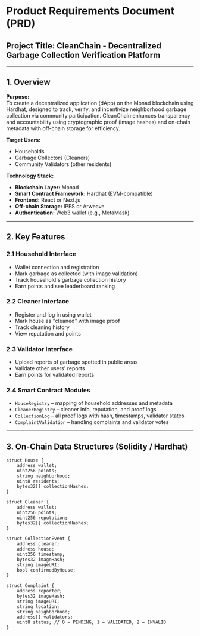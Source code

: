 # Product Requirements Document (PRD)

## Project Title: CleanChain - Decentralized Garbage Collection Verification Platform

---

## 1. Overview

**Purpose:**  
To create a decentralized application (dApp) on the Monad blockchain using Hardhat, designed to track, verify, and incentivize neighborhood garbage collection via community participation. CleanChain enhances transparency and accountability using cryptographic proof (image hashes) and on-chain metadata with off-chain storage for efficiency.

**Target Users:**
- Households
- Garbage Collectors (Cleaners)
- Community Validators (other residents)

**Technology Stack:**
- **Blockchain Layer:** Monad
- **Smart Contract Framework:** Hardhat (EVM-compatible)
- **Frontend:** React or Next.js
- **Off-chain Storage:** IPFS or Arweave
- **Authentication:** Web3 wallet (e.g., MetaMask)

---

## 2. Key Features

### 2.1 Household Interface
- Wallet connection and registration
- Mark garbage as collected (with image validation)
- Track household's garbage collection history
- Earn points and see leaderboard ranking

### 2.2 Cleaner Interface
- Register and log in using wallet
- Mark house as "cleaned" with image proof
- Track cleaning history
- View reputation and points

### 2.3 Validator Interface
- Upload reports of garbage spotted in public areas
- Validate other users' reports
- Earn points for validated reports

### 2.4 Smart Contract Modules
- `HouseRegistry` – mapping of household addresses and metadata
- `CleanerRegistry` – cleaner info, reputation, and proof logs
- `CollectionLog` – all proof logs with hash, timestamps, validator states
- `ComplaintValidation` – handling complaints and validator votes

---

## 3. On-Chain Data Structures (Solidity / Hardhat)

```solidity
struct House {
    address wallet;
    uint256 points;
    string neighborhood;
    uint8 residents;
    bytes32[] collectionHashes;
}

struct Cleaner {
    address wallet;
    uint256 points;
    uint256 reputation;
    bytes32[] collectionHashes;
}

struct CollectionEvent {
    address cleaner;
    address house;
    uint256 timestamp;
    bytes32 imageHash;
    string imageURI;
    bool confirmedByHouse;
}

struct Complaint {
    address reporter;
    bytes32 imageHash;
    string imageURI;
    string location;
    string neighborhood;
    address[] validators;
    uint8 status; // 0 = PENDING, 1 = VALIDATED, 2 = INVALID
}
